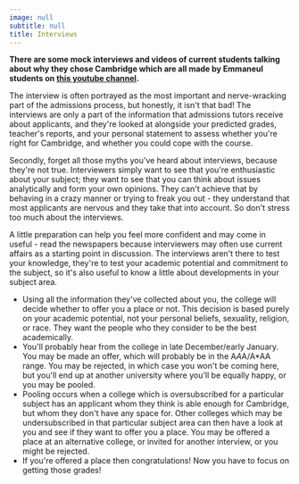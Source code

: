 ```yaml
---
image: null
subtitle: null
title: Interviews
---
```


**There are some mock interviews and videos of current students talking about why they chose Cambridge which are all made by Emmaneul students on [this youtube channel](https://www.youtube.com/channel/UCYPIjZXnaJ736LyDUIjv5fQ).**

The interview is often portrayed as the most important and nerve-wracking part of the admissions process, but honestly, it isn't that bad! The interviews are only a part of the information that admissions tutors receive about applicants, and they're looked at alongside your predicted grades, teacher's reports, and your personal statement to assess whether you're right for Cambridge, and whether you could cope with the course.

Secondly, forget all those myths you've heard about interviews, because they're not true. Interviewers simply want to see that you're enthusiastic about your subject; they want to see that you can think about issues analytically and form your own opinions. They can't achieve that by behaving in a crazy manner or trying to freak you out - they understand that most applicants are nervous and they take that into account. So don't stress too much about the interviews.

A little preparation can help you feel more confident and may come in useful - read the newspapers because interviewers may often use current affairs as a starting point in discussion. The interviews aren't there to test your knowledge, they're to test your academic potential and commitment to the subject, so it's also useful to know a little about developments in your subject area.

- Using all the information they've collected about you, the college will decide whether to offer you a place or not. This decision is based purely on your academic potential, not your personal beliefs, sexuality, religion, or race. They want the people who they consider to be the best academically.
- You'll probably hear from the college in late December/early January. You may be made an offer, which will probably be in the A*A*A/A*AA range. You may be rejected, in which case you won't be coming here, but you'll end up at another university where you'll be equally happy, or you may be pooled.
- Pooling occurs when a college which is oversubscribed for a particular subject has an applicant whom they think is able enough for Cambridge, but whom they don't have any space for. Other colleges which may be undersubscribed in that particular subject area can then have a look at you and see if they want to offer you a place. You may be offered a place at an alternative college, or invited for another interview, or you might be rejected.
- If you're offered a place then congratulations! Now you have to focus on getting those grades!